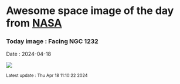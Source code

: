 
# Awesome space image of the day from [NASA](https://api.nasa.gov/)

### Today image : Facing NGC 1232
Date : 2024-04-18

![](https://apod.nasa.gov/apod/image/2404/NGC1232_Eye_of_God_Galaxy_fullsize_2024-03-28_1024.jpg)

<small>Latest update : Thu Apr 18 11:10:22 2024</small>
        